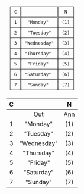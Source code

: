 ```text
 ┌───╥─────────────╥─────┐
 │ C ║             ║  N  │
 ╞═══╬═════════════╬═════╡
 │ 1 ║  "Monday"   ║ (1) │
 ├───╫─────────────╫─────┤
 │ 2 ║  "Tuesday"  ║ (2) │
 ├───╫─────────────╫─────┤
 │ 3 ║ "Wednesday" ║ (3) │
 ├───╫─────────────╫─────┤
 │ 4 ║ "Thursday"  ║ (4) │
 ├───╫─────────────╫─────┤
 │ 5 ║  "Friday"   ║ (5) │
 ├───╫─────────────╫─────┤
 │ 6 ║ "Saturday"  ║ (6) │
 ├───╫─────────────╫─────┤
 │ 7 ║  "Sunday"   ║ (7) │
 └───╨─────────────╨─────┘
```

| C |             |  N  |
|:-:|:-----------:|:---:|
|   |     Out     | Ann |
| 1 |  "Monday"   | (1) |
| 2 |  "Tuesday"  | (2) |
| 3 | "Wednesday" | (3) |
| 4 | "Thursday"  | (4) |
| 5 |  "Friday"   | (5) |
| 6 | "Saturday"  | (6) |
| 7 |  "Sunday"   | (7) |

